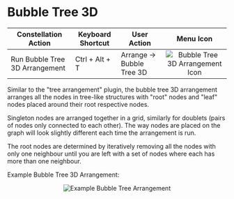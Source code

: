 # Bubble Tree 3D

<table class="table table-striped">
<thead>
<tr class="header">
<th>Constellation Action</th>
<th>Keyboard Shortcut</th>
<th>User Action</th>
<th style="text-align: center;">Menu Icon</th>
</tr>
</thead>
<tbody>
<tr class="odd">
<td>Run Bubble Tree 3D Arrangement</td>
<td>Ctrl + Alt + T</td>
<td>Arrange -&gt; Bubble Tree 3D</td>
<td style="text-align: center;"><img src="../ext/docs/CoreArrangementPlugins/src/au/gov/asd/tac/constellation/plugins/arrangements/resources/arrangeInTree3D.png" alt="Bubble Tree 3D Arrangement Icon" /></td>
</tr>
</tbody>
</table>

Similar to the "tree arrangement" plugin, the bubble tree 3D arrangement 
arranges all the nodes in tree-like structures with "root" nodes and "leaf" 
nodes placed around their root respective nodes.

Singleton nodes are arranged together in a
grid, similarly for doublets (pairs of nodes only connected to each
other). The way nodes are placed on the graph will look slightly
different each time the arrangement is run.

The root nodes are determined by iteratively removing all the nodes with
only one neighbour until you are left with a set of nodes where each has
more than one neighbour.


Example Bubble Tree 3D Arrangement:

<div style="text-align: center">

<img src="../ext/docs/CoreArrangementPlugins/src/au/gov/asd/tac/constellation/plugins/arrangements/resources/bubbleTreeArrangement.png" alt="Example Bubble Tree Arrangement" />

</div>
